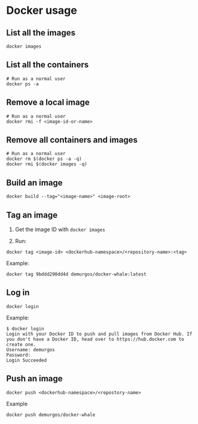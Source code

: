 # Docker usage

## List all the images

```shell
docker images
```

## List all the containers

```shell
# Run as a normal user
docker ps -a
```

## Remove a local image

```shell
# Run as a normal user
docker rmi -f <image-id-or-name>
```

## Remove all containers and images

```shell
# Run as a normal user
docker rm $(docker ps -a -q)
docker rmi $(docker images -q)
```

## Build an image

```shell
docker build --tag="<image-name>" <image-root>
```

## Tag an image

1. Get the image ID with `docker images`

2. Run:

  ```shell
  docker tag <image-id> <dockerhub-namespace>/<repository-name>:<tag>
  ```
  
  Example:
  
  ```shell
  docker tag 9bddd290dd4d demurgos/docker-whale:latest
  ```

## Log in

```shell
docker login
```

Example:

```terminal
$ docker login
Login with your Docker ID to push and pull images from Docker Hub. If you don't have a Docker ID, head over to https://hub.docker.com to create one.
Username: demurgos
Password: 
Login Succeeded
```

## Push an image

```shell
docker push <dockerhub-namespace>/<repostory-name>
```

Example
```shell
docker push demurgos/docker-whale
```
 
